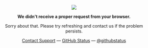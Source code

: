 <p align="center">
	<img src="https://github.githubassets.com/images/spinners/octocat-spinner-64.gif" />
</p>
<p align="center">
	<strong>We didn't receive a proper request from your browser.</strong>
</p>
<p align="center">
	Sorry about that. Please try refreshing and contact us if the problem persists.
</p>
<p align="center">
	<a href="https://support.github.com/">Contact Support</a> —
	<a href="https://www.githubstatus.com/">GitHub Status</a> —
	<a href="https://twitter.com/githubstatus">@githubstatus</a>
</p>
